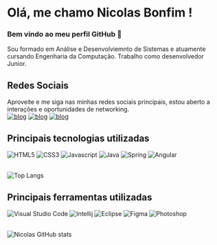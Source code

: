 # Olá, me chamo Nicolas Bonfim ! 
### Bem vindo ao meu perfil GitHub 👋
Sou formado em Análise e Desenvolviemnto de Sistemas e atuamente cursando Engenharia da Computação. Trabalho como desenvolvedor Junior.
<br>

## Redes Sociais
Aproveite e me siga nas minhas redes sociais principais, estou aberto a interações e oportunidades de networking.
<br>
[![blog](https://img.shields.io/badge/Instagram-E4405F?style=for-the-badge&logo=instagram&logoColor=white)](https://www.instagram.com/nicolasbmdark/)
[![blog](https://img.shields.io/badge/LinkedIn-0077B5?style=for-the-badge&logo=linkedin&logoColor=white)](https://www.linkedin.com/in/nicolasbonfimmelchior/)
[![blog](https://img.shields.io/badge/Duolingo-58CC02?style=for-the-badge&logo=Duolingo&logoColor=white)](https://pt.duolingo.com/profile/DarkWho)
<br>

## Principais tecnologias utilizadas
<div>
    <img alt="HTML5" src="https://img.shields.io/badge/HTML5-E34F26?style=for-the-badge&logo=html5&logoColor=white"/>
    <img alt="CSS3" src="https://img.shields.io/badge/CSS3-1572B6?style=for-the-badge&logo=css3&logoColor=white"/>
    <img alt="Javascript" src="https://img.shields.io/badge/JavaScript-323330?style=for-the-badge&logo=javascript&logoColor=F7DF1E"/>
    <img alt="Java" src="https://img.shields.io/badge/Java-ED8B00?style=for-the-badge&logo=openjdk&logoColor=white"/>
    <img alt="Spring" src="https://img.shields.io/badge/Spring-6DB33F?style=for-the-badge&logo=spring&logoColor=white"/>
    <img alt="Angular" src="https://img.shields.io/badge/Angular-DD0031?style=for-the-badge&logo=angular&logoColor=white"/>
    
</div>
<br>

![Top Langs](https://github-readme-stats.vercel.app/api/top-langs/?username=Nic-Dev-97&layout=compact)

## Principais ferramentas utilizadas
<div>    
    <img alt="Visual Studio Code" src="https://img.shields.io/badge/Visual_Studio_Code-0078D4?style=for-the-badge&logo=visual%20studio%20code&logoColor=white"/>
    <img alt="Intellij" src="https://img.shields.io/badge/IntelliJIDEA-000000.svg?style=for-the-badge&logo=intellij-idea&logoColor=white"/>
    <img alt="Eclipse" src="https://img.shields.io/badge/Eclipse-FE7A16.svg?style=for-the-badge&logo=Eclipse&logoColor=white"/>
    <img alt="Figma" src="https://img.shields.io/badge/Figma-F24E1E?style=for-the-badge&logo=figma&logoColor=white"/>
    <img alt="Photoshop" src="https://img.shields.io/badge/adobe%20photoshop-%2331A8FF.svg?style=for-the-badge&logo=adobe%20photoshop&logoColor=white"/>
</div>
<br>


![Nicolas GitHub stats](https://github-readme-stats.vercel.app/api?username=Nic-Dev-97&show_icons=true&theme=dracula)




